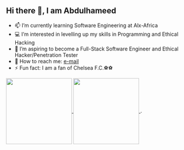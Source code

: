 ## Hi there 👋, I am Abdulhameed

- 📫 I’m currently learning Software Engineering at Alx-Africa
- 💻 I’m interested in levelling up my skills in Programming and Ethical Hacking
- 🚀 I’m aspiring to become a Full-Stack Software Engineer and Ethical Hacker/Penetration Tester
- 📧 How to reach me: <a target="_blank" href= "mailto:teniolaajani2004@gmail.com">e-mail</a>
- ⚡ Fun fact: I am a fan of Chelsea F.C.⚽⚽

<a href="https://github.com/anuraghazra/github-readme-stats">
  <img height="180px" align="center" src="https://github-readme-stats.vercel.app/api?username=Elhameed&show_icons=true&theme=gruvbox_light&layout=compact" />
</a>
<a href="https://github.com/anuraghazra/convoychat">
  <img height="180px" align="center" src="https://github-readme-stats.vercel.app/api/top-langs/?username=Elhameed&langs_count=8&theme=gruvbox_light&layout=compact" />
</a>.
